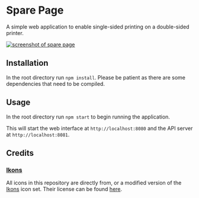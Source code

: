# Spare Page

A simple web application to enable single-sided printing on a double-sided printer.

[![screenshot of spare page](http://i.imgur.com/eUS0v47.png)](https://nickbreaton.github.io/spare-page/)

## Installation

In the root directory run `npm install`. Please be patient as there are some dependencies that need to be compiled.

## Usage

In the root directory run `npm start` to begin running the application.

This will start the web interface at `http://localhost:8080` and the API server at `http://localhost:8081`.

## Credits

### [Ikons](http://ikons.piotrkwiatkowski.co.uk/)

All icons in this repository are directly from, or a modified version of the [Ikons](http://ikons.piotrkwiatkowski.co.uk/) icon set. Their license can be found [here](http://ikons.piotrkwiatkowski.co.uk/license.html).
